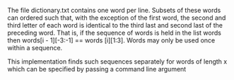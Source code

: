The file dictionary.txt contains one word per line. Subsets of these words can ordered such that, with the exception of the first word, the second and third letter of each word is identical to the third last and second last of the preceding word. That is, if the sequence of words is held in the list words then words[i - 1][-3:-1] == words [i][1:3]. Words may only be used once within a sequence.  
 
This implementation finds such sequences separately for words of length x which can be specified by passing a command line argument


